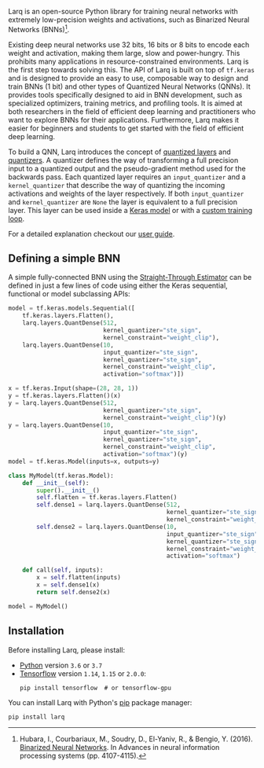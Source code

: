 Larq is an open-source Python library for training neural networks with extremely low-precision weights and activations, such as Binarized Neural Networks (BNNs)[^1].

Existing deep neural networks use 32 bits, 16 bits or 8 bits to encode each weight and activation, making them large, slow and power-hungry. This prohibits many applications in resource-constrained environments. Larq is the first step towards solving this.
The API of Larq is built on top of `tf.keras` and is designed to provide an easy to use, composable way to design and train BNNs (1 bit) and other types of Quantized Neural Networks (QNNs). It provides tools specifically designed to aid in BNN development, such as specialized optimizers, training metrics, and profiling tools.
It is aimed at both researchers in the field of efficient deep learning and practitioners who want to explore BNNs for their applications. Furthermore, Larq makes it easier for beginners and students to get started with the field of efficient deep learning.

To build a QNN, Larq introduces the concept of [quantized layers](https://larq.dev/api/layers/) and [quantizers](https://larq.dev/api/quantizers/). A quantizer defines the way of transforming a full precision input to a quantized output and the pseudo-gradient method used for the backwards pass. Each quantized layer requires an `input_quantizer` and a `kernel_quantizer` that describe the way of quantizing the incoming activations and weights of the layer respectively. If both `input_quantizer` and `kernel_quantizer` are `None` the layer is equivalent to a full precision layer. This layer can be used inside a [Keras model](https://www.tensorflow.org/guide/keras/overview#sequential_model) or with a [custom training loop](https://www.tensorflow.org/guide/keras/train_and_evaluate#part_ii_writing_your_own_training_evaluation_loops_from_scratch).

For a detailed explanation checkout our [user guide](https://larq.dev/guides/key-concepts/).

## Defining a simple BNN

A simple fully-connected BNN using the [Straight-Through Estimator](https://larq.dev/api/quantizers/#ste_sign) can be defined in just a few lines of code using either the Keras sequential, functional or model subclassing APIs:

```python tab="Larq 1-bit model"
model = tf.keras.models.Sequential([
    tf.keras.layers.Flatten(),
    larq.layers.QuantDense(512,
                           kernel_quantizer="ste_sign",
                           kernel_constraint="weight_clip"),
    larq.layers.QuantDense(10,
                           input_quantizer="ste_sign",
                           kernel_quantizer="ste_sign",
                           kernel_constraint="weight_clip",
                           activation="softmax")])
```

```python tab="Larq 1-bit model functional"
x = tf.keras.Input(shape=(28, 28, 1))
y = tf.keras.layers.Flatten()(x)
y = larq.layers.QuantDense(512,
                           kernel_quantizer="ste_sign",
                           kernel_constraint="weight_clip")(y)
y = larq.layers.QuantDense(10,
                           input_quantizer="ste_sign",
                           kernel_quantizer="ste_sign",
                           kernel_constraint="weight_clip",
                           activation="softmax")(y)
model = tf.keras.Model(inputs=x, outputs=y)
```

```python tab="Larq 1-bit model subclassing"
class MyModel(tf.keras.Model):
    def __init__(self):
        super().__init__()
        self.flatten = tf.keras.layers.Flatten()
        self.dense1 = larq.layers.QuantDense(512,
                                             kernel_quantizer="ste_sign",
                                             kernel_constraint="weight_clip")
        self.dense2 = larq.layers.QuantDense(10,
                                             input_quantizer="ste_sign",
                                             kernel_quantizer="ste_sign",
                                             kernel_constraint="weight_clip",
                                             activation="softmax")

    def call(self, inputs):
        x = self.flatten(inputs)
        x = self.dense1(x)
        return self.dense2(x)

model = MyModel()
```

## Installation

Before installing Larq, please install:

- [Python](https://www.python.org) version `3.6` or `3.7`
- [Tensorflow](https://www.tensorflow.org/install) version `1.14`, `1.15` or `2.0.0`:
  ```shell
  pip install tensorflow  # or tensorflow-gpu
  ```

You can install Larq with Python's [pip](https://pip.pypa.io/en/stable/) package manager:

```shell
pip install larq
```

[^1]: Hubara, I., Courbariaux, M., Soudry, D., El-Yaniv, R., & Bengio, Y. (2016). <a href="http://papers.nips.cc/paper/6573-binarized-neural-networks.pdf" target="_blank" >Binarized Neural Networks</a>. In Advances in neural information processing systems (pp. 4107-4115).

